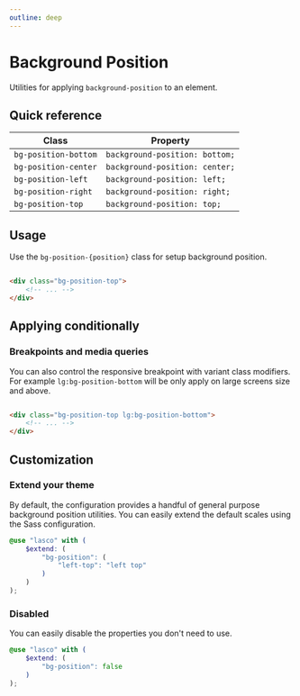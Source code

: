 ```yaml
---
outline: deep
---
```


# Background Position

Utilities for applying `background-position` to an element.

## Quick reference

| Class                | Property                       |
|----------------------|--------------------------------|
| `bg-position-bottom` | `background-position: bottom;` |
| `bg-position-center` | `background-position: center;` |
| `bg-position-left`   | `background-position: left;`   |
| `bg-position-right`  | `background-position: right;`  |
| `bg-position-top`    | `background-position: top;`    |

## Usage

Use the `bg-position-{position}` class for setup background position.

```html

<div class="bg-position-top">
    <!-- ... -->
</div>
```

## Applying conditionally

### Breakpoints and media queries

You can also control the responsive breakpoint with variant class modifiers. For example `lg:bg-position-bottom` will be
only apply on large screens size and above.

```html

<div class="bg-position-top lg:bg-position-bottom">
    <!-- ... -->
</div>
```

## Customization

### Extend your theme

By default, the configuration provides a handful of general purpose background position utilities. You can easily extend
the default scales using the Sass configuration.

```scss
@use "lasco" with (
    $extend: (
        "bg-position": (
            "left-top": "left top"
        )
    )
);
```

### Disabled

You can easily disable the properties you don't need to use.

```scss
@use "lasco" with (
    $extend: (
        "bg-position": false
    )
);
```
